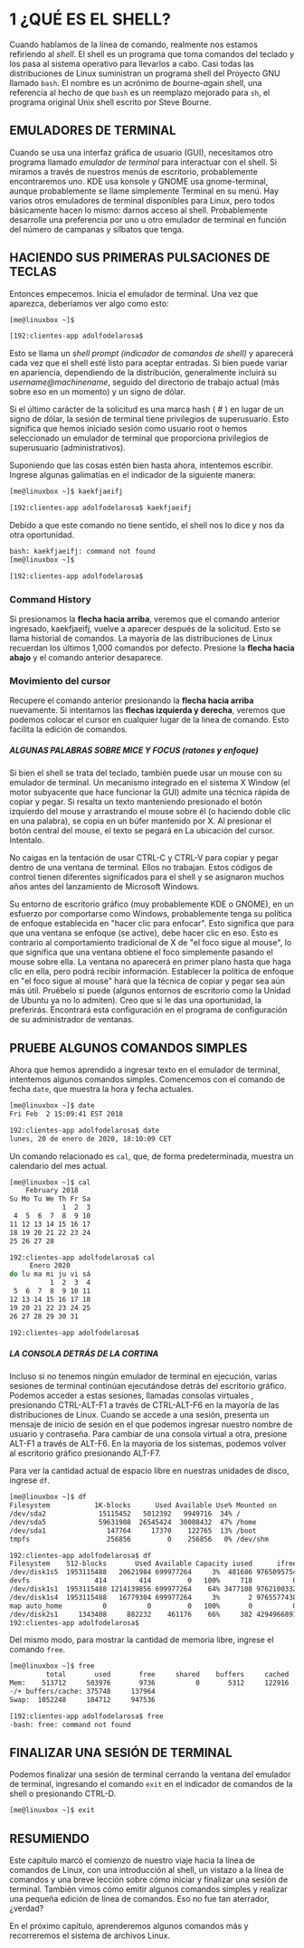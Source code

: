 # 1 ¿QUÉ ES EL SHELL?

Cuando hablamos de la línea de comando, realmente nos estamos refiriendo al *shell*. El shell es un programa que toma comandos del teclado y los pasa al sistema operativo para llevarlos a cabo. Casi todas las distribuciones de Linux suministran un programa shell del Proyecto GNU llamado `bash`. El nombre es un acrónimo de *b*ourne-*a*gain *sh*ell, una referencia al hecho de que `bash`  es un reemplazo mejorado para `sh`, el programa original Unix shell escrito por Steve Bourne.

## EMULADORES DE TERMINAL

Cuando se usa una interfaz gráfica de usuario (GUI), necesitamos otro programa llamado *emulador de terminal* para interactuar con el shell. Si miramos a través de nuestros menús de escritorio, probablemente encontraremos uno. KDE usa konsole y GNOME usa gnome-terminal, aunque probablemente se llame simplemente Terminal en su menú. Hay varios otros emuladores de terminal disponibles para Linux, pero todos básicamente hacen lo mismo: darnos acceso al shell. Probablemente desarrolle una preferencia por uno u otro emulador de terminal en función del número de campanas y silbatos que tenga.

## HACIENDO SUS PRIMERAS PULSACIONES DE TECLAS

Entonces empecemos. Inicia el emulador de terminal. Una vez que aparezca, deberíamos ver algo como esto:

```sh
[me@linuxbox ~]$

[192:clientes-app adolfodelarosa$
```

Esto se llama un *shell prompt (indicador de comandos de shell)* y aparecerá cada vez que el shell esté listo para aceptar entradas. Si bien puede variar en apariencia, dependiendo de la distribución, generalmente incluirá su *username@machinename*, seguido del directorio de trabajo actual (más sobre eso en un momento) y un signo de dólar.

Si el último carácter de la solicitud es una marca hash ( # ) en lugar de un signo de dólar, la sesión de terminal tiene privilegios de superusuario. Esto significa que hemos iniciado sesión como usuario root o hemos seleccionado un emulador de terminal que proporciona privilegios de superusuario (administrativos).

Suponiendo que las cosas estén bien hasta ahora, intentemos escribir. Ingrese algunas galimatías en el indicador de la siguiente manera:

```sh
[me@linuxbox ~]$ kaekfjaeifj

[192:clientes-app adolfodelarosa$ kaekfjaeifj
```

Debido a que este comando no tiene sentido, el shell nos lo dice y nos da otra oportunidad.

```sh
bash: kaekfjaeifj: command not found
[me@linuxbox ~]$

[192:clientes-app adolfodelarosa$
```

### Command History

Si presionamos la **flecha hacia arriba**, veremos que el comando anterior ingresado, kaekfjaeifj, vuelve a aparecer después de la solicitud. Esto se llama historial de comandos. La mayoría de las distribuciones de Linux recuerdan los últimos 1,000 comandos por defecto. Presione la **flecha hacia abajo** y el comando anterior desaparece.

### Movimiento del cursor

Recupere el comando anterior presionando la **flecha hacia arriba** nuevamente. Si intentamos las **flechas izquierda y derecha**, veremos que podemos colocar el cursor en cualquier lugar de la línea de comando. Esto facilita la edición de comandos.


##### ALGUNAS PALABRAS SOBRE MICE Y FOCUS (ratones y enfoque)

Si bien el shell se trata del teclado, también puede usar un mouse con su emulador de terminal. Un mecanismo integrado en el sistema X Window (el motor subyacente que hace funcionar la GUI) admite una técnica rápida de copiar y pegar. Si resalta un texto manteniendo presionado el botón izquierdo del mouse y arrastrando el mouse sobre él (o haciendo doble clic en una palabra), se copia en un búfer mantenido por X. Al presionar el botón central del mouse, el texto se pegará en La ubicación del cursor. Intentalo.

No caigas en la tentación de usar CTRL-C y CTRL-V para copiar y pegar dentro de una ventana de terminal. Ellos no trabajan. Estos códigos de control tienen diferentes significados para el shell y se asignaron muchos años antes del lanzamiento de Microsoft Windows.

Su entorno de escritorio gráfico (muy probablemente KDE o GNOME), en un esfuerzo por comportarse como Windows, probablemente tenga su política de enfoque establecida en "hacer clic para enfocar". Esto significa que para que una ventana se enfoque (se active), debe hacer clic en eso. Esto es contrario al comportamiento tradicional de X de "el foco sigue al mouse", lo que significa que una ventana obtiene el foco simplemente pasando el mouse sobre ella. La ventana no aparecerá en primer plano hasta que haga clic en ella, pero podrá recibir información. Establecer la política de enfoque en "el foco sigue al mouse" hará que la técnica de copiar y pegar sea aún más útil. Pruébelo si puede (algunos entornos de escritorio como la Unidad de Ubuntu ya no lo admiten). Creo que si le das una oportunidad, la preferirás. Encontrará esta configuración en el programa de configuración de su administrador de ventanas.

## PRUEBE ALGUNOS COMANDOS SIMPLES

Ahora que hemos aprendido a ingresar texto en el emulador de terminal, intentemos algunos comandos simples. Comencemos con el comando de fecha `date`, que muestra la hora y fecha actuales.

```sh
[me@linuxbox ~]$ date
Fri Feb  2 15:09:41 EST 2018

192:clientes-app adolfodelarosa$ date
lunes, 20 de enero de 2020, 18:10:09 CET
```

Un comando relacionado es `cal`, que, de forma predeterminada, muestra un calendario del mes actual.

```sh
[me@linuxbox ~]$ cal
    February 2018   
Su Mo Tu We Th Fr Sa
             1  2  3
 4  5  6  7  8  9 10
11 12 13 14 15 16 17
18 19 20 21 22 23 24
25 26 27 28

192:clientes-app adolfodelarosa$ cal
     Enero 2020       
do lu ma mi ju vi sá  
          1  2  3  4  
 5  6  7  8  9 10 11  
12 13 14 15 16 17 18  
19 20 21 22 23 24 25  
26 27 28 29 30 31     
                      
192:clientes-app adolfodelarosa$ 
```

##### LA CONSOLA DETRÁS DE LA CORTINA

Incluso si no tenemos ningún emulador de terminal en ejecución, varias sesiones de terminal continúan ejecutándose detrás del escritorio gráfico. Podemos acceder a estas sesiones, llamadas consolas virtuales , presionando CTRL-ALT-F1 a través de CTRL-ALT-F6 en la mayoría de las distribuciones de Linux. Cuando se accede a una sesión, presenta un mensaje de inicio de sesión en el que podemos ingresar nuestro nombre de usuario y contraseña. Para cambiar de una consola virtual a otra, presione ALT-F1 a través de ALT-F6. En la mayoría de los sistemas, podemos volver al escritorio gráfico presionando ALT-F7.


Para ver la cantidad actual de espacio libre en nuestras unidades de disco, ingrese `df`.

```sh
[me@linuxbox ~]$ df
Filesystem           1K-blocks      Used Available Use% Mounted on
/dev/sda2             15115452   5012392   9949716  34% /
/dev/sda5             59631908  26545424  30008432  47% /home
/dev/sda1               147764     17370    122765  13% /boot
tmpfs                   256856         0    256856   0% /dev/shm

192:clientes-app adolfodelarosa$ df
Filesystem    512-blocks       Used Available Capacity iused      ifree %iused  Mounted on
/dev/disk1s5  1953115488   20621984 699977264     3%  481686 9765095754    0%   /
devfs                414        414         0   100%     718          0  100%   /dev
/dev/disk1s1  1953115488 1214139856 699977264    64% 3477108 9762100332    0%   /System/Volumes/Data
/dev/disk1s4  1953115488   16779304 699977264     3%       2 9765577438    0%   /private/var/vm
map auto_home          0          0         0   100%       0          0  100%   /System/Volumes/Data/home
/dev/disk2s1     1343408     882232    461176    66%     382 4294966897    0%   /Volumes/MongoDB Compass
192:clientes-app adolfodelarosa$ 
```

Del mismo modo, para mostrar la cantidad de memoria libre, ingrese el comando `free`.

```sh
[me@linuxbox ~]$ free
         total       used       free     shared    buffers     cached
Mem:    513712     503976       9736          0       5312     122916
-/+ buffers/cache: 375748     137964
Swap:  1052248     104712     947536

[192:clientes-app adolfodelarosa$ free
-bash: free: command not found
```

## FINALIZAR UNA SESIÓN DE TERMINAL

Podemos finalizar una sesión de terminal cerrando la ventana del emulador de terminal, ingresando el comando `exit` en el indicador de comandos de la shell o presionando CTRL-D.

```sh
[me@linuxbox ~]$ exit
```

## RESUMIENDO

Este capítulo marcó el comienzo de nuestro viaje hacia la línea de comandos de Linux, con una introducción al shell, un vistazo a la línea de comandos y una breve lección sobre cómo iniciar y finalizar una sesión de terminal. También vimos cómo emitir algunos comandos simples y realizar una pequeña edición de línea de comandos. Eso no fue tan aterrador, ¿verdad?

En el próximo capítulo, aprenderemos algunos comandos más y recorreremos el sistema de archivos Linux.
